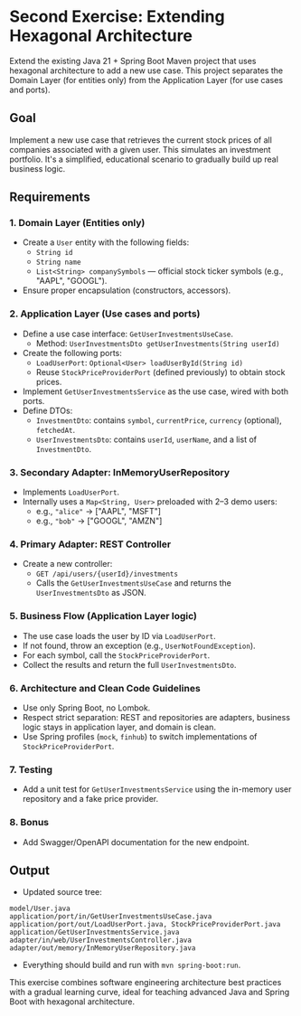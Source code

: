 # Second Exercise: Extending Hexagonal Architecture

Extend the existing Java 21 + Spring Boot Maven project that uses hexagonal architecture to add a new use case.
This project separates the Domain Layer (for entities only) from the Application Layer (for use cases and ports).

## Goal

Implement a new use case that retrieves the current stock prices of all companies associated with a given user. This simulates an investment portfolio. It's a simplified, educational scenario to gradually build up real business logic.

## Requirements

### 1. Domain Layer (Entities only)
- Create a `User` entity with the following fields:
  - `String id`
  - `String name`
  - `List<String> companySymbols` — official stock ticker symbols (e.g., "AAPL", "GOOGL").
- Ensure proper encapsulation (constructors, accessors).

### 2. Application Layer (Use cases and ports)
- Define a use case interface: `GetUserInvestmentsUseCase`.
  - Method: `UserInvestmentsDto getUserInvestments(String userId)`
- Create the following ports:
  - `LoadUserPort`: `Optional<User> loadUserById(String id)`
  - Reuse `StockPriceProviderPort` (defined previously) to obtain stock prices.
- Implement `GetUserInvestmentsService` as the use case, wired with both ports.
- Define DTOs:
  - `InvestmentDto`: contains `symbol`, `currentPrice`, `currency` (optional), `fetchedAt`.
  - `UserInvestmentsDto`: contains `userId`, `userName`, and a list of `InvestmentDto`.

### 3. Secondary Adapter: InMemoryUserRepository
- Implements `LoadUserPort`.
- Internally uses a `Map<String, User>` preloaded with 2–3 demo users:
  - e.g., `"alice"` → ["AAPL", "MSFT"]
  - e.g., `"bob"` → ["GOOGL", "AMZN"]

### 4. Primary Adapter: REST Controller
- Create a new controller:
  - `GET /api/users/{userId}/investments`
  - Calls the `GetUserInvestmentsUseCase` and returns the `UserInvestmentsDto` as JSON.

### 5. Business Flow (Application Layer logic)
- The use case loads the user by ID via `LoadUserPort`.
- If not found, throw an exception (e.g., `UserNotFoundException`).
- For each symbol, call the `StockPriceProviderPort`.
- Collect the results and return the full `UserInvestmentsDto`.

### 6. Architecture and Clean Code Guidelines
- Use only Spring Boot, no Lombok.
- Respect strict separation: REST and repositories are adapters, business logic stays in application layer, and domain is clean.
- Use Spring profiles (`mock`, `finhub`) to switch implementations of `StockPriceProviderPort`.

### 7. Testing
- Add a unit test for `GetUserInvestmentsService` using the in-memory user repository and a fake price provider.

### 8. Bonus
- Add Swagger/OpenAPI documentation for the new endpoint.

## Output

- Updated source tree:
```
model/User.java
application/port/in/GetUserInvestmentsUseCase.java
application/port/out/LoadUserPort.java, StockPriceProviderPort.java
application/GetUserInvestmentsService.java
adapter/in/web/UserInvestmentsController.java
adapter/out/memory/InMemoryUserRepository.java
```
- Everything should build and run with `mvn spring-boot:run`.

This exercise combines software engineering architecture best practices with a gradual learning curve, ideal for teaching advanced Java and Spring Boot with hexagonal architecture.